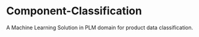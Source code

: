 # Component-Classification
A Machine Learning Solution in PLM domain for product data classification.
